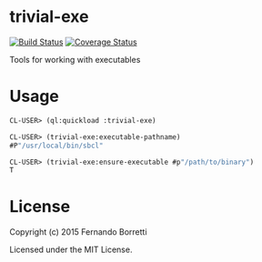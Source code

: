# trivial-exe

[![Build Status](https://travis-ci.org/ceramic/trivial-exe.svg?branch=master)](https://travis-ci.org/ceramic/trivial-exe)
[![Coverage Status](https://coveralls.io/repos/ceramic/trivial-exe/badge.svg?branch=master&service=github)](https://coveralls.io/github/ceramic/trivial-exe?branch=master)

Tools for working with executables

# Usage

```lisp
CL-USER> (ql:quickload :trivial-exe)

CL-USER> (trivial-exe:executable-pathname)
#P"/usr/local/bin/sbcl"

CL-USER> (trivial-exe:ensure-executable #p"/path/to/binary")
T
```

# License

Copyright (c) 2015 Fernando Borretti

Licensed under the MIT License.
